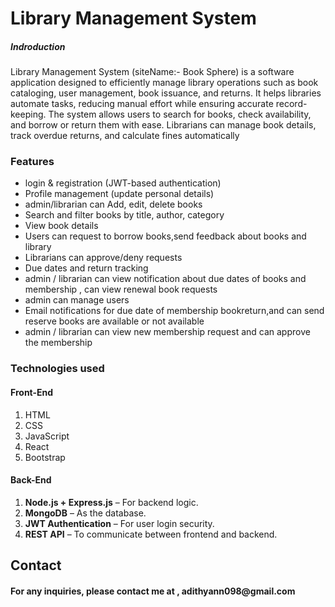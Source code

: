 <h1>Library Management System</h1>
<h5>Indroduction</h5>
<p>Library Management System (siteName:- Book Sphere) is a software application designed to efficiently manage library operations such as book cataloging, user management, book issuance, and returns. It helps libraries automate tasks, reducing manual effort while ensuring accurate record-keeping. The system allows users to search for books, check availability, and borrow or return them with ease. Librarians can manage book details, track overdue returns, and calculate fines automatically</p>

<h3>Features</h3>
<ul>
  <li> login & registration (JWT-based authentication)</li>
  <li>Profile management (update personal details)</li>
  <li>admin/librarian can Add, edit, delete books</li>
  <li>Search and filter books by title, author, category</li>
  <li>View book details</li>
  <li>Users can request to borrow books,send feedback about books and library</li>
  <li>Librarians can approve/deny requests</li>
  <li>Due dates and return tracking</li>
  <li>admin / librarian can view notification about due dates of books and membership , can view renewal book requests</li>
  <li>admin can manage users</li>
  <li>Email notifications for due date of membership bookreturn,and can send reserve books are  available or not available</li>
  <li>admin / librarian can view new membership request and can  approve the membership</li>

</ul>
<h3>Technologies used</h3>
<h4>Front-End</h4>
<ol>
  <li>HTML</li>
  <li>CSS</li>
  <li> JavaScript</li>
  <li> React</li>
  <li>Bootstrap</li>
</ol>
<h4>Back-End</h4>
<ol>
  <li><b> Node.js + Express.js</b> – For backend logic.</li>
  <li><b>MongoDB</b> – As the database.</li>
  <li><b>JWT Authentication</b> – For user login security.</li>
  <li> <b>REST API</b> – To communicate between frontend and backend.</li>
</ol>

<h2>Contact</h2>
<h4>For any inquiries, please contact me at , adithyann098@gmail.com</h4>
